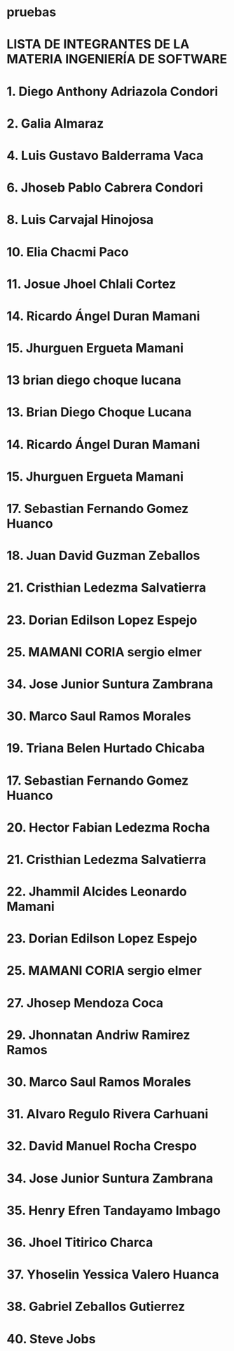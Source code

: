 # pruebas
# LISTA DE INTEGRANTES DE LA MATERIA INGENIERÍA DE SOFTWARE
# 1. Diego Anthony Adriazola Condori
# 2. Galia Almaraz
# 4. Luis Gustavo Balderrama Vaca
# 6. Jhoseb Pablo Cabrera Condori
# 8. Luis Carvajal Hinojosa
# 10. Elia Chacmi Paco
# 11. Josue Jhoel Chlali Cortez
# 14. Ricardo Ángel Duran Mamani
# 15. Jhurguen Ergueta Mamani
# 13 brian diego choque lucana
# 13.  Brian Diego Choque Lucana
# 14. Ricardo Ángel Duran Mamani
# 15. Jhurguen Ergueta Mamani
# 17. Sebastian Fernando Gomez Huanco
# 18. Juan David Guzman Zeballos
# 21. Cristhian Ledezma Salvatierra
# 23. Dorian Edilson Lopez Espejo
# 25. MAMANI CORIA sergio elmer 

# 34. Jose Junior Suntura Zambrana
# 30. Marco Saul Ramos Morales

# 19. Triana Belen Hurtado Chicaba
# 17. Sebastian Fernando Gomez Huanco
# 20. Hector Fabian Ledezma Rocha
# 21. Cristhian Ledezma Salvatierra
# 22. Jhammil Alcides Leonardo Mamani 
# 23. Dorian Edilson Lopez Espejo 
# 25. MAMANI CORIA sergio elmer 
# 27. Jhosep Mendoza Coca
# 29. Jhonnatan Andriw Ramirez Ramos
# 30. Marco Saul Ramos Morales
# 31. Alvaro Regulo Rivera Carhuani
# 32. David Manuel Rocha Crespo
# 34. Jose Junior Suntura Zambrana
# 35. Henry Efren Tandayamo Imbago
# 36. Jhoel Titirico Charca
# 37. Yhoselin Yessica Valero Huanca
# 38. Gabriel Zeballos Gutierrez
# 40. Steve Jobs
